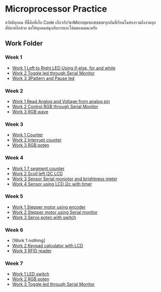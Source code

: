 # Microprocessor Practice
สวัสดีทุกคน ที่นี้คือที่เก็บ Code เกี่ยวกับวิชาMicroprocessorทุกอันที่เรียนในห้องรวมถึงงานทุกสัปดาห์อีกด้วย
ขอให้ทุกคนสนุกกับการแกะโค้ดของผมนะครับ

## Work Folder
### Week 1
 - [Work 1 Left to Right LED Using if-else, for and while](https://github.com/Armmy2530/Microprocessor_practice/tree/main/Week1/Work1)
 - [Work 2 Toggle led through Serial Monitor](https://github.com/Armmy2530/Microprocessor_practice/blob/main/Week1/Work2/Toggle%20led%20through%20Serial%20Monitor.ino)
 - [Work 3 3Pattern and Pause led](https://github.com/Armmy2530/Microprocessor_practice/blob/main/Week1/Work3/Pattern%20and%20Pause%20led.ino)
### Week 2
 - [Work 1 Read Analog and Voltage from analog pin](https://github.com/Armmy2530/Microprocessor_practice/blob/main/Week2/Work1/PWM_test2.1.ino)
 - [Work 2 Control RGB through Serial Monitor](https://github.com/Armmy2530/Microprocessor_practice/blob/main/Week2/Work2/PWM_test2.2.ino)
 - [Work 3 RGB wave](https://github.com/Armmy2530/Microprocessor_practice/blob/main/Week2/Work3/PWM_test2.3.ino)
### Week 3
 - [Work 1 Counter](https://github.com/Armmy2530/Microprocessor_practice/blob/main/Week3/Work1/Work1.ino)
 - [Work 2 Interrupt counter](https://github.com/Armmy2530/Microprocessor_practice/blob/main/Week3/Work2/Work2.ino)
 - [Work 3 RGB poten](https://github.com/Armmy2530/Microprocessor_practice/blob/main/Week3/Work3/Work3.ino)
### Week 4
 - [Work 1 7 segment counter](https://github.com/Armmy2530/Microprocessor_practice/blob/main/Week4/Work1/Work1.ino)
 - [Work 2 Scoll left I2C LCD](https://github.com/Armmy2530/Microprocessor_practice/blob/main/Week4/Work2/Work2.ino)
 - [Work 3 Sensor Serial moniotor and brightness meter](https://github.com/Armmy2530/Microprocessor_practice/blob/main/Week4/Work3/Work3.ino)
 - [Work 4 Sensor using LCD i2c with timer](https://github.com/Armmy2530/Microprocessor_practice/blob/main/Week4/Work4/Work4.ino)
 ### Week 5
 - [Work 1 Stepper motor using encoder](https://github.com/Armmy2530/Microprocessor_practice/blob/main/Week5/Work1/Work1.ino)
 - [Work 2 Stepper motor using Serial monitor](https://github.com/Armmy2530/Microprocessor_practice/blob/main/Week5/Work2/Work2.ino)
 - [Work 3 Servo poten with switch](https://github.com/Armmy2530/Microprocessor_practice/blob/main/Week5/Work3/Work3.ino)
 ### Week 6
 - [Work 1 nothing]
 - [Work 2 Keypad calculator with LCD](https://github.com/Armmy2530/Microprocessor_practice/blob/main/Week6/Work2/Work2.ino)
 - [Work 3 RFID reader](https://github.com/Armmy2530/Microprocessor_practice/blob/main/Week6/Work3/Work3.ino)

 ### Week 7
 - [Work 1 LED switch](https://github.com/Armmy2530/Microprocessor_practice/blob/main/Week7/Work1/Work1.ino)
 - [Work 2 RGB poten](https://github.com/Armmy2530/Microprocessor_practice/blob/main/Week7/Work2/Work2.ino)
 - [Work 3 Toggle led through Serial Monitor](https://github.com/Armmy2530/Microprocessor_practice/blob/main/Week7/Work3/Work3.ino)
